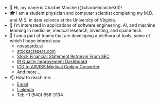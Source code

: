 - 👋 Hi, my name is Charbel Marche (@charbelmarche33)!
- 🎓 I am a student physician and computer scientist completing my M.D. and M.S. in data science at the University of Virginia.
- 👀 I’m interested in applications of software engineering, AI, and machine learning in medicine, medical research, investing, and space tech.
- 🌱 I am a part of teams that are developing a plethora of tools, some of which I hope interest you:
  - [novacards.ai](https://novacards.ai)
  - [stockscrapers.com](https://stockscrapers.com)
  - [Stock Financial Statement Retriever From SEC](https://rapidapi.com/charbelmarche33-m9pHgx2tG/api/stock-financial-statement-retriever-from-sec)
  - [IR Quality Improvement Dashboard](https://www.youtube.com/watch?v=qeUTLHmubnU)
  - [ICD to AIS/ISS Medical Coding Converter](https://www.youtube.com/watch?v=HofUtHS5iio&t=7s)
  - And more...
- 📫 How to reach me:
  - [Email](mailto:cmarche@mail.umw.edu)
  - [LinkedIn](https://www.linkedin.com/in/charbel-marche/)
  - Tel: +1 (540) 656-3104

<!---
charbelmarche33/charbelmarche33 is a ✨ special ✨ repository because its `README.md` (this file) appears on your GitHub profile.
You can click the Preview link to take a look at your changes.
--->
